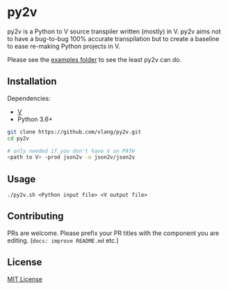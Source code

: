 # py2v

py2v is a Python to V source transpiler written (mostly) in V. py2v aims not to have a bug-to-bug 100% accurate transpilation but to create a baseline to ease re-making Python projects in V.

Please see the [examples folder](/examples/) to see the least py2v can do.

## Installation

Dependencies:
- [V](https://github.com/vlang/v)
- Python 3.6+

```bash
git clone https://github.com/vlang/py2v.git
cd py2v

# only needed if you don't have V on PATH
<path to V> -prod json2v -o json2v/json2v
```

## Usage

```
./py2v.sh <Python input file> <V output file>
```

## Contributing

PRs are welcome. Please prefix your PR titles with the component you are editing. (`docs: improve README.md` etc.)

## License

[MIT License](/LICENSE)
